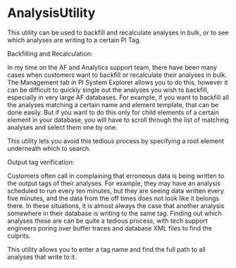 # AnalysisUtility
This utility can be used to backfill and recalculate analyses in bulk, or to see which analyses are writing to a certain PI Tag.

Backfilling and Recalculation:

In my time on the AF and Analytics support team, there have been many cases when customers want to backfill or recalculate their analyses in bulk. The Management tab in PI System Explorer allows you to do this, however it can be difficult to quickly single out the analyses you wish to backfill, especially in very large AF databases. For example, if you want to backfill all the analyses matching a certain name and element template, that can be done easily. But if you want to do this only for child elements of a certain element in your database, you will have to scroll through the list of matching analyses and select them one by one. 

This utility lets you avoid this tedious process by specifying a root element underneath which to search. 

Output tag verification:

Customers often call in complaining that erroneous data is being written to the output tags of their analyses. For example, they may have an analysis scheduled to run every ten minutes, but they are seeing data written every five minutes, and the data from the off times does not look like it belongs there. In these situations, it is almost always the case that another analysis somewhere in their database is writing to the same tag. Finding out which analyses these are can be quite a tedious process, with tech support engineers poring over buffer traces and database XML files to find the culprits. 

This utility allows you to enter a tag name and find the full path to all analyses that write to it.
